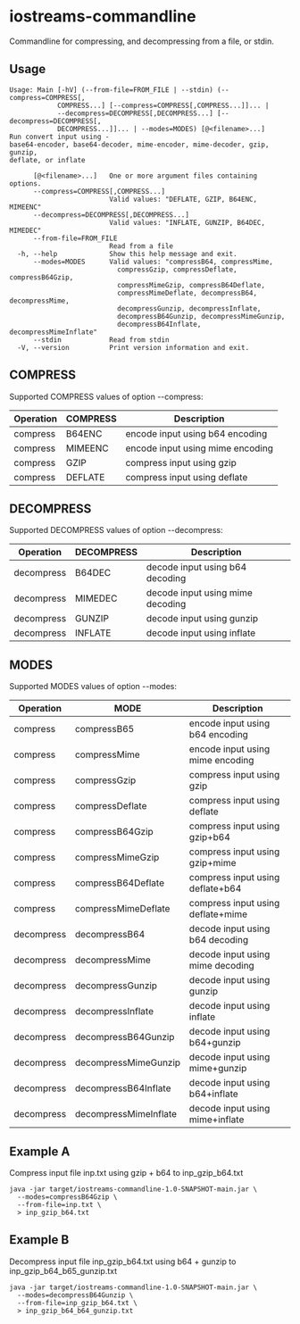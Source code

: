 # iostreams-commandline

Commandline for compressing, and decompressing from a file, or stdin.

## Usage

```
Usage: Main [-hV] (--from-file=FROM_FILE | --stdin) (--compress=COMPRESS[,
            COMPRESS...] [--compress=COMPRESS[,COMPRESS...]]... |
            --decompress=DECOMPRESS[,DECOMPRESS...] [--decompress=DECOMPRESS[,
            DECOMPRESS...]]... | --modes=MODES) [@<filename>...]
Run convert input using -
base64-encoder, base64-decoder, mime-encoder, mime-decoder, gzip, gunzip,
deflate, or inflate

      [@<filename>...]   One or more argument files containing options.
      --compress=COMPRESS[,COMPRESS...]
                         Valid values: "DEFLATE, GZIP, B64ENC, MIMEENC"
      --decompress=DECOMPRESS[,DECOMPRESS...]
                         Valid values: "INFLATE, GUNZIP, B64DEC, MIMEDEC"
      --from-file=FROM_FILE
                         Read from a file
  -h, --help             Show this help message and exit.
      --modes=MODES      Valid values: "compressB64, compressMime,
                           compressGzip, compressDeflate, compressB64Gzip,
                           compressMimeGzip, compressB64Deflate,
                           compressMimeDeflate, decompressB64, decompressMime,
                           decompressGunzip, decompressInflate,
                           decompressB64Gunzip, decompressMimeGunzip,
                           decompressB64Inflate, decompressMimeInflate"
      --stdin            Read from stdin
  -V, --version          Print version information and exit.

```
## COMPRESS

Supported COMPRESS values of option --compress:

| Operation  | COMPRESS | Description                       |
|------------|--------- |-----------------------------------|
| compress   | B64ENC   | encode input using b64 encoding   |
| compress   | MIMEENC  | encode input using mime encoding  |
| compress   | GZIP     | compress input using gzip         |
| compress   | DEFLATE  | compress input using deflate      |

## DECOMPRESS

Supported DECOMPRESS values of option --decompress:

| Operation  | DECOMPRESS | Description                       |
|------------|------------|-----------------------------------|
| decompress | B64DEC     | decode input using b64 decoding   |
| decompress | MIMEDEC    | decode input using mime decoding  |
| decompress | GUNZIP     | decode input using gunzip         |
| decompress | INFLATE    | decode input using inflate        |

## MODES

Supported MODES values of option --modes:

| Operation  | MODE                  | Description                       |
|------------|-----------------------|-----------------------------------|
| compress   | compressB65           | encode input using b64 encoding   |
| compress   | compressMime          | encode input using mime encoding  |
| compress   | compressGzip          | compress input using gzip         |
| compress   | compressDeflate       | compress input using deflate      |
| compress   | compressB64Gzip       | compress input using gzip+b64     |
| compress   | compressMimeGzip      | compress input using gzip+mime    |
| compress   | compressB64Deflate    | compress input using deflate+b64  |     
| compress   | compressMimeDeflate   | compress input using deflate+mime |
| decompress | decompressB64         | decode input using b64 decoding   |
| decompress | decompressMime        | decode input using mime decoding  |
| decompress | decompressGunzip      | decode input using gunzip         |
| decompress | decompressInflate     | decode input using inflate        |
| decompress | decompressB64Gunzip   | decode input using b64+gunzip     |
| decompress | decompressMimeGunzip  | decode input using mime+gunzip    |
| decompress | decompressB64Inflate  | decode input using b64+inflate    |
| decompress | decompressMimeInflate | decode input using mime+inflate   |

## Example A

Compress input file inp.txt using gzip + b64 
to inp_gzip_b64.txt

```
java -jar target/iostreams-commandline-1.0-SNAPSHOT-main.jar \
  --modes=compressB64Gzip \
  --from-file=inp.txt \
  > inp_gzip_b64.txt
```

## Example B

Decompress input file inp_gzip_b64.txt using b64 + gunzip 
to inp_gzip_b64_b65_gunzip.txt

```
java -jar target/iostreams-commandline-1.0-SNAPSHOT-main.jar \
  --modes=decompressB64Gunzip \
  --from-file=inp_gzip_b64.txt \
  > inp_gzip_b64_b64_gunzip.txt
```
